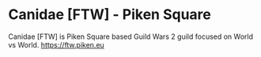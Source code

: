# Canidae [FTW] - Piken Square
Canidae [FTW] is Piken Square based Guild Wars 2 guild focused on World vs World.
https://ftw.piken.eu
